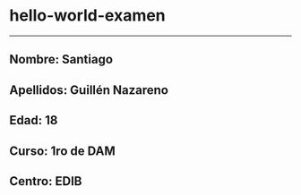 # hello-world-examen
***
## **Nombre:** Santiago
## **Apellidos:** Guillén Nazareno
## **Edad:** 18
## **Curso:** 1ro de DAM
## **Centro:** EDIB
